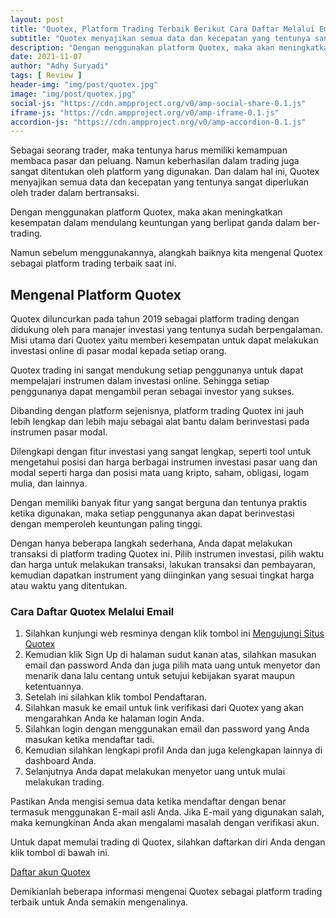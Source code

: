 ```yaml
---
layout: post
title: "Quotex, Platform Trading Terbaik Berikut Cara Daftar Melalui Email"
subtitle: "Quotex menyajikan semua data dan kecepatan yang tentunya sangat diperlukan oleh trader dalam bertransaksi."
description: "Dengan menggunakan platform Quotex, maka akan meningkatkan kesempatan dalam mendulang keuntungan yang berlipat ganda dalam ber-trading."
date: 2021-11-07
author: "Adhy Suryadi"
tags: [ Review ]
header-img: "img/post/quotex.jpg"
image: "img/post/quotex.jpg"
social-js: "https://cdn.ampproject.org/v0/amp-social-share-0.1.js"
iframe-js: "https://cdn.ampproject.org/v0/amp-iframe-0.1.js"
accordion-js: "https://cdn.ampproject.org/v0/amp-accordion-0.1.js"
---
```


Sebagai seorang trader, maka tentunya harus memiliki kemampuan membaca pasar dan peluang. Namun keberhasilan dalam trading juga sangat ditentukan oleh platform yang digunakan. Dan dalam hal ini, Quotex menyajikan semua data dan kecepatan yang tentunya sangat diperlukan oleh trader dalam bertransaksi.

Dengan menggunakan platform Quotex, maka akan meningkatkan kesempatan dalam mendulang keuntungan yang berlipat ganda dalam ber-trading.

Namun sebelum menggunakannya, alangkah baiknya kita mengenal Quotex sebagai platform trading terbaik saat ini.

## Mengenal Platform Quotex

Quotex diluncurkan pada tahun 2019 sebagai platform trading dengan didukung oleh para manajer investasi yang tentunya sudah berpengalaman. Misi utama dari Quotex yaitu memberi kesempatan untuk dapat melakukan investasi online di pasar modal kepada setiap orang.

Quotex trading ini sangat mendukung setiap penggunanya untuk dapat mempelajari instrumen dalam investasi online. Sehingga setiap penggunanya dapat mengambil peran sebagai investor yang sukses.

Dibanding dengan platform sejenisnya, platform trading Quotex ini jauh lebih lengkap dan lebih maju sebagai alat bantu dalam berinvestasi pada instrumen pasar modal.

Dilengkapi dengan fitur investasi yang sangat lengkap, seperti tool untuk mengetahui posisi dan harga berbagai instrumen investasi pasar uang dan modal seperti harga dan posisi mata uang kripto, saham, obligasi, logam mulia, dan lainnya.

Dengan memiliki banyak fitur yang sangat berguna dan tentunya praktis ketika digunakan, maka setiap penggunanya akan dapat berinvestasi dengan memperoleh keuntungan paling tinggi.

Dengan hanya beberapa langkah sederhana, Anda dapat melakukan transaksi di platform trading Quotex ini. Pilih instrumen investasi, pilih waktu dan harga untuk melakukan transaksi, lakukan transaksi dan pembayaran, kemudian dapatkan instrument yang diinginkan yang sesuai tingkat harga atau waktu yang ditentukan.

### Cara Daftar Quotex Melalui Email

<ol>
<li>Silahkan kunjungi web resminya dengan klik tombol ini <a class="btn btn-sm btn-primary" href="https://bitcoinas.org/quotex-daftar-quotex" rel="noopener" target="_blank" title="Mengujungi Situs Quotex">Mengujungi Situs Quotex</a></li>
<li>Kemudian klik Sign Up di halaman sudut kanan atas, silahkan masukan email dan password Anda dan juga pilih mata uang untuk menyetor dan menarik dana lalu centang untuk setujui kebijakan syarat maupun ketentuannya.</li>
<li>Setelah ini silahkan klik tombol Pendaftaran.</li>
<li>Silahkan masuk ke email untuk link verifikasi dari Quotex yang akan mengarahkan Anda ke halaman login Anda.</li>
<li>Silahkan login dengan menggunakan email dan password yang Anda masukan ketika mendaftar tadi.</li>
<li>Kemudian silahkan lengkapi profil Anda dan juga kelengkapan lainnya di dashboard Anda.</li>
<li>Selanjutnya Anda dapat melakukan menyetor uang untuk mulai melakukan trading.</li>
</ol>

Pastikan Anda mengisi semua data ketika mendaftar dengan benar termasuk menggunakan E-mail asli Anda. Jika E-mail yang digunakan salah, maka kemungkinan Anda akan mengalami masalah dengan verifikasi akun.

Untuk dapat memulai trading di Quotex, silahkan daftarkan diri Anda dengan klik tombol di bawah ini.

<a class="btn btn-lg btn-primary" href="https://bitcoinas.org/quotex-daftar-quotex" rel="noopener" target="_blank" title="Daftar akun Quotex">Daftar akun Quotex</a>

Demikianlah beberapa informasi mengenai Quotex sebagai platform trading terbaik untuk Anda semakin mengenalinya.
